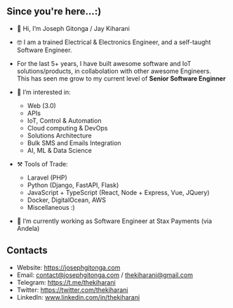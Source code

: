 ## Since you're here...:)
- 👋 Hi, I’m Joseph Gitonga / Jay Kiharani
- 🤓 I am a trained Electrical & Electronics Engineer, and a self-taught Software Engineer.
- For the last 5+ years, I have built awesome software and IoT solutions/products, in collabolation with other awesome Engineers.<br/>This has seen me grow to my current level of **Senior Software Enginner**
- 👀 I’m interested in:
    - Web (3.0)
    - APIs
    - IoT, Control & Automation
    - Cloud computing & DevOps
    - Solutions Architecture
    - Bulk SMS and Emails Integration
    - AI, ML & Data Science
- ⚒️ Tools of Trade:
    - Laravel (PHP)
    - Python (Django, FastAPI, Flask)
    - JavaScript + TypeScript (React, Node + Express, Vue, JQuery)
    - Docker, DigitalOcean, AWS
    - Miscellaneous :)
    
- 🌱 I’m currently working as Software Engineer at Stax Payments (via Andela)

## Contacts
- Website: https://josephgitonga.com
- Email: contact@josephgitonga.com / thekiharani@gmail.com
- Telegram: https://t.me/thekiharani
- Twitter: https://twitter.com/thekiharani
- LinkedIn: www.linkedin.com/in/thekiharani

<!---
evansmbithi/evansmbithi is a ✨ special ✨ repository because its `README.md` (this file) appears on your GitHub profile.
You can click the Preview link to take a look at your changes.
--->
